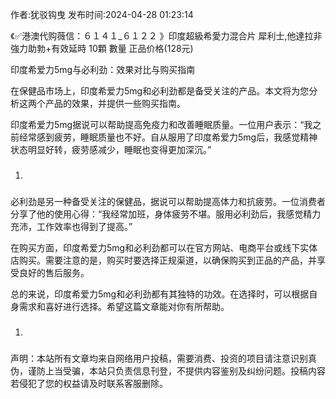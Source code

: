 <p>作者:犹驳钩曳 发布时间:2024-04-28 01:23:14</p>
<p>《✅港澳代购薇信：６１４１_６１２２ 》印度超級希愛力混合片 犀利士,他達拉非 強力助勃+有效延時 10顆 數量 正品价格(128元) </p>
									<p></p><p>印度希爱力5mg与必利劲：效果对比与购买指南</p><p>在保健品市场上，印度希爱力5mg和必利劲都是备受关注的产品。本文将为您分析这两个产品的效果，并提供一些购买指南。</p><p>印度希爱力5mg据说可以帮助提高免疫力和改善睡眠质量。一位用户表示：“我之前经常感到疲劳，睡眠质量也不好。自从服用了印度希爱力5mg后，我感觉精神状态明显好转，疲劳感减少，睡眠也变得更加深沉。”</p><ol class style><li><h3 style></h3></li></ol><p>必利劲是另一种备受关注的保健品，据说可以帮助提高体力和抗疲劳。一位消费者分享了他的使用心得：“我经常加班，身体疲劳不堪。服用必利劲后，我感觉精力充沛，工作效率也得到了提高。”</p><p>在购买方面，印度希爱力5mg和必利劲都可以在官方网站、电商平台或线下实体店购买。需要注意的是，购买时要选择正规渠道，以确保购买到正品的产品，并享受良好的售后服务。</p><p>总的来说，印度希爱力5mg和必利劲都有其独特的功效。在选择时，可以根据自身需求和喜好进行选择。希望这篇文章能对你有所帮助。</p><p></p><ol class style><li><h3 style></h3></li></ol><p></p>				声明：本站所有文章均来自网络用户投稿，需要消费、投资的项目请注意识别真伪，谨防上当受骗，本站只负责信息刊登，不提供内容鉴别及纠纷问题。投稿内容若侵犯了您的权益请及时联系客服删除。				
